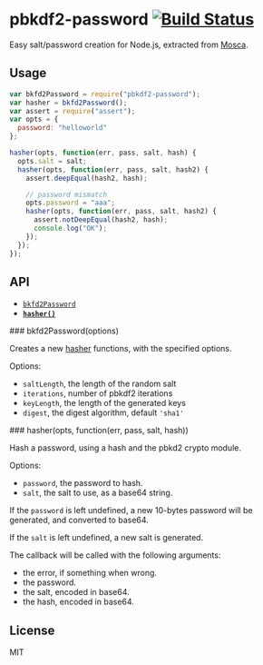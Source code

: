 # pbkdf2-password&nbsp;[![Build Status](https://travis-ci.org/mcollina/pbkdf2-password.svg?branch=master)](https://travis-ci.org/mcollina/pbkdf2-password)

Easy salt/password creation for Node.js, extracted from
[Mosca](http://npm.im/mosca).

Usage
-----

```js
var bkfd2Password = require("pbkdf2-password");
var hasher = bkfd2Password();
var assert = require("assert");
var opts = {
  password: "helloworld"
};

hasher(opts, function(err, pass, salt, hash) {
  opts.salt = salt;
  hasher(opts, function(err, pass, salt, hash2) {
    assert.deepEqual(hash2, hash);

    // password mismatch
    opts.password = "aaa";
    hasher(opts, function(err, pass, salt, hash2) {
      assert.notDeepEqual(hash2, hash);
      console.log("OK");
    });
  });
});
```

API
---

* <a href="#build"><code>bkfd2Password<b></b></code></a>
* <a href="#hasher"><code><b>hasher()</b></code></a>

<a name="build">
### bkfd2Password(options)

Creates a new [hasher](#hasher) functions, with the specified options.

Options:

 * `saltLength`, the length of the random salt
 * `iterations`, number of pbkdf2 iterations
 * `keyLength`, the length of the generated keys
 * `digest`, the digest algorithm, default `'sha1'`

<a name="hasher">
### hasher(opts, function(err, pass, salt, hash))

Hash a password, using a hash and the pbkd2
crypto module.

Options:
 - `password`, the password to hash.
 - `salt`, the salt to use, as a base64 string.

If the `password` is left undefined, a new
10-bytes password will be generated, and converted
to base64.

If the `salt` is left undefined, a new salt is generated.

The callback will be called with the following arguments:
 - the error, if something when wrong.
 - the password.
 - the salt, encoded in base64.
 - the hash, encoded in base64.

License
-------

MIT
